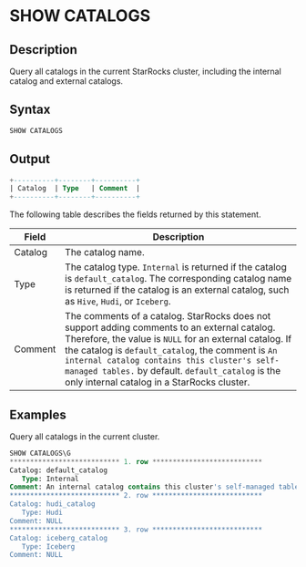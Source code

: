 # SHOW CATALOGS

## Description

Query all catalogs in the current StarRocks cluster, including the internal catalog and external catalogs.

## Syntax

```SQL
SHOW CATALOGS
```

## Output

```SQL
+----------+--------+----------+
| Catalog  | Type   | Comment  |
+----------+--------+----------+
```

The following table describes the fields returned by this statement.

| **Field** | **Description**                                              |
| ------------- | ------------------------------------------------------------ |
| Catalog       | The catalog name.                                            |
| Type          | The catalog type. `Internal` is returned if the catalog is `default_catalog`. The corresponding catalog name is returned if the catalog is an external catalog, such as `Hive`, `Hudi`, or `Iceberg`. |
| Comment       | The comments of a catalog. StarRocks does not support adding comments to an external catalog. Therefore, the value is `NULL` for an external catalog. If the catalog is `default_catalog`, the comment is `An internal catalog contains this cluster's self-managed tables.` by default. `default_catalog` is the only internal catalog in a StarRocks cluster. |

## Examples

Query all catalogs in the current cluster.

```SQL
SHOW CATALOGS\G
*************************** 1. row ***************************
Catalog: default_catalog
   Type: Internal
Comment: An internal catalog contains this cluster's self-managed tables.
*************************** 2. row ***************************
Catalog: hudi_catalog
   Type: Hudi
Comment: NULL
*************************** 3. row ***************************
Catalog: iceberg_catalog
   Type: Iceberg
Comment: NULL
```
